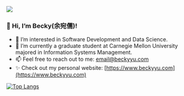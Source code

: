 ![](https://komarev.com/ghpvc/?username=beckymark958&color=blue)
### 👋 Hi, I’m Becky(余宛儒)! 
- 👀 I’m interested in Software Development and Data Science.
- 🌱 I’m currently a graduate student at Carnegie Mellon University majored in Information Systems Management.
- 📫 Feel free to reach out to me: email@beckyyu.com
- ✨ Check out my personal website: [https://www.beckyyu.com](https://www.beckyyu.com)
<!---
### GitHub Stats
[![Anurag's GitHub stats](https://github-readme-stats.vercel.app/api?username=beckymark958&theme=tokyonight&count_private=true)](https://github.com/anuraghazra/github-readme-stats)
--->

[![Top Langs](https://github-readme-stats.vercel.app/api/top-langs/?username=beckymark958&theme=tokyonight&langs_count=8&hide=jupyter%20notebook&layout=compact)](https://github.com/anuraghazra/github-readme-stats)
<!---
beckymark958/beckymark958 is a ✨ special ✨ repository because its `README.md` (this file) appears on your GitHub profile.
You can click the Preview link to take a look at your changes.
--->
